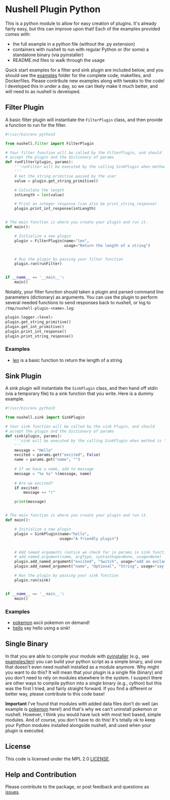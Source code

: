 # Nushell Plugin Python

This is a python module to allow for easy creation of plugins. It's
already fairly easy, but this can improve upon that! Each of the examples provided comes with:

 - the full example in a python file (without the .py extension)
 - containers with nushell to run with regular Python or (for some) a standalone binary (via pyinstaller)
 - README.md files to walk through the usage

Quick start examples for a filter and sink plugin are included below, and you
should see the [examples](examples) folder for the complete code, makefiles, and Dockerfiles.
Please contribute new examples along with tweaks to the code! I developed this in
under a day, so we can likely make it much better, and will need to as nushell
is developed.

## Filter Plugin

A basic filter plugin will instantiate the `FilterPlugin` class, and then
provide a function to run for the filter.

```python
#!/usr/bin/env python3

from nushell.filter import FilterPlugin

# Your filter function will be called by the FilterPlugin, and should
# accept the plugin and the dictionary of params
def runFilter(plugin, params):
    '''runFilter will be executed by the calling SinkPlugin when method is "sink"
    '''
    # Get the string primitive passed by the user
    value = plugin.get_string_primitive()

    # Calculate the length
    intLength = len(value)

    # Print an integer response (can also be print_string_response)
    plugin.print_int_response(intLength)


# The main function is where you create your plugin and run it.
def main():

    # Initialize a new plugin
    plugin = FilterPlugin(name="len", 
                          usage="Return the length of a string")


    # Run the plugin by passing your filter function
    plugin.run(runFilter)


if __name__ == '__main__':
    main()
```

Notably, your filter function should taken a plugin and parsed command line
parameters (dictionary) as arguments. You can use the plugin to perform
several needed functions to send responses back to nushell, or log to `/tmp/nushell-plugin-<name>.log`:

```python
plugin.logger.<level>
plugin.get_string_primitive()
plugin.get_int_primitive()
plugin.print_int_response()
plugin.print_string_response()
```

### Examples

 - [len](examples/len) is a basic function to return the length of a string


## Sink Plugin

A sink plugin will instantiate the `SinkPlugin` class, and then hand off
stdin (via a temporary file) to a sink function that you write.
Here is a dummy example.

```python
#!/usr/bin/env python3

from nushell.sink import SinkPlugin

# Your sink function will be called by the sink Plugin, and should
# accept the plugin and the dictionary of params
def sink(plugin, params):
    '''sink will be executed by the calling SinkPlugin when method is "sink"
    '''
    message = "Hello"
    excited = params.get("excited", False)
    name = params.get("name", "")
    
    # If we have a name, add to message
    message = "%s %s" %(message, name)
    
    # Are we excited?
    if excited:
        message += "!"

    print(message)


# The main function is where you create your plugin and run it.
def main():

    # Initialize a new plugin
    plugin = SinkPlugin(name="hello", 
                        usage="A friendly plugin")


    # Add named arguments (notice we check for in params in sink function)
    # add_named_argument(name, argType, syntaxShape=None, usage=None)
    plugin.add_named_argument("excited", "Switch", usage="add an exclamation point!")
    plugin.add_named_argument("name", "Optional", "String", usage="say hello to...")

    # Run the plugin by passing your sink function
    plugin.run(sink)


if __name__ == '__main__':
    main()
```


### Examples

 - [pokemon](examples/pokemon) ascii pokemon on demand!
 - [hello](examples/hello) say hello using a sink!

## Single Binary

In that you are able to compile your module with [pyinstaller](https://pyinstaller.readthedocs.io/en/stable/operating-mode.html) (e.g., see [examples/len](examples/len)) you can build your python script as a simple binary, and one that doesn't even need nushell installed as a module anymore. Why might you want to do this? It will mean that your plugin is a single file (binary) and you don't need to rely on modules elsewhere in the system. I suspect there are other ways to compile
python into a single binary (e.g., cython) but this was the first I tried, and fairly straight forward.
If you find a different or better way, please contribute to this code base!

**Important** I've found that modules with added data files don't do well (an example is [pokemon](examples/pokemon) here!)
and that's why we can't uninstall pokemon or nushell. However, I think you would have luck with most text based,
simple modules. And of course, you don't have to do this! It's totally ok to keep your Python modules
installed alongside nushell, and used when your plugin is executed.

## License

This code is licensed under the MPL 2.0 [LICENSE](LICENSE).

## Help and Contribution

Please contribute to the package, or post feedback and questions as <a href="https://github.com/vsoch/nushell-plugin-python/issues" target="_blank">issues</a>.
